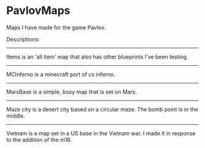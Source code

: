 # PavlovMaps
Maps I have made for the game Pavlov.

Descriptions:

------------------------------------------------
Items is an 'all item' map that also has other blueprints I've been testing.

------------------------------------------------
MCInferno is a minecraft port of cs inferno.

------------------------------------------------
MarsBase is a simple, boxy map that is set on Mars.

------------------------------------------------
Maze city is a desert city based on a circular maze. The bomb point is in the middle.

------------------------------------------------
Vietnam is a map set in a US base in the Vietnam war. I made it in response to the addition of the m16.
